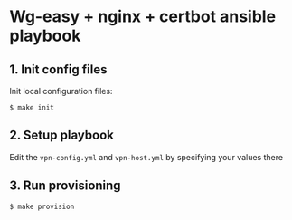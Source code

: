 # Wg-easy + nginx + certbot ansible playbook

## 1. Init config files
Init local configuration files:
```shell
$ make init
```
## 2. Setup playbook
Edit the `vpn-config.yml` and `vpn-host.yml` by specifying your values there

## 3. Run provisioning
```shell
$ make provision
```